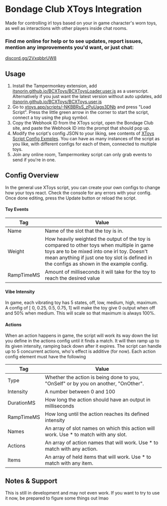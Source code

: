 # Bondage Club XToys Integration

Made for controlling irl toys  based on your in game character's worn toys, as well as interactions with other players inside chat rooms.

### Find me online for help or to see updates, report issues, mention any improvements you'd want, or just chat:

[discord.gg/2VxqbbrUW8](https://discord.gg/2VxqbbrUW8)

## Usage

1. Install the Tampermonkey extension, add [itsnorin.github.io/BCXToys/BCXToysLoader.user.js](https://itsnorin.github.io/BCXToys/BCXToysLoader.user.js) as a userscript. Alternatively if you just want the latest version without auto updates, add [itsnorin.github.io/BCXToys/BCXToys.user.js](https://itsnorin.github.io/BCXToys/BCXToys.user.js)
2. Go to [xtoys.app/scripts/-NKBBRsS_zPuUags3DNb](https://xtoys.app/scripts/-NKBBRsS_zPuUags3DNb) and press "Load Script". Press the little green arrow in the corner to start the script, connect a toy using the plug symbol. 
3. Copy the Webhook ID from the XToys script, open the Bondage Club site, and paste the Webhook ID into the prompt that should pop up.
4. Modify the script's config JSON to your liking, see contents of [XToys Script Config Exmples](https://github.com/ItsNorin/Bondage-Club-XToys-Integration/tree/main/XToys%20Script%20Config%20Examples). You can have as many instances of the script as you like, with different configs for each of them, connected to multiple toys.
5. Join any online room, Tampermonkey script can only grab events to send if you're in one.

## Config Overview

In the general use XToys script, you can create your own configs to change how your toys react. Check the console for any errors with your config. Once done editing, press the Update button or reload the script.

#### Toy Events

Tag        | Value
-----------|---
Name       | Name of the slot that the toy is in.
Weight     | How heavily weighted the output of the toy is compared to other toys when multiple in game toys are to be mixed into one irl toy. Doesn't mean anything if just one toy slot is defined in the configs as shown in the example config.
RampTimeMS | Amount of milliseconds it will take for the toy to reach the desired value

#### Vibe Intensity

In game, each vibrating toy has 5 states, off, low, medium, high, maximum. A config of [ 0, 0.25, 0.5, 0.75, 1] will make the toy give 0 output when off and 50% when medium. This will scale so that maximum is always 100%.

#### Actions

When an action happens in game, the script will work its way down the list you define in the actions config until it finds a match. It will then ramp up to its given intensity, ramping back down after it expires. The script can handle up to 5 concurrent actions, who's effect is additive (for now). Each action config element must have the following

Tag        | Value
-----------|---
Type       | Whether the action is being done to you, "OnSelf" or by you on another, "OnOther". 
Intensity  | A number between 0 and 100
DurationMS | How long the action should have an output in milliseconds
RampTimeMS | How long until the action reaches its defined intensity
Names      | An array of slot names on which this action will work. Use * to match with any slot.
Actions    | An array of action names that will work. Use * to match with any action.
Items      | An array of held items that will work. Use * to match with any item.


## Notes & Support
This is still in development and may not even work. If you want to try to use it now, be prepared to figure some things out lmao